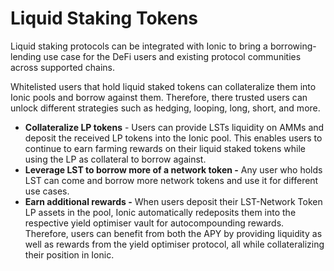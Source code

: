 # Liquid Staking Tokens

Liquid staking protocols can be integrated with Ionic to bring a borrowing-lending use case for the DeFi users and existing protocol communities across supported chains.

Whitelisted users that hold liquid staked tokens can collateralize them into Ionic pools and borrow against them. Therefore, there trusted users can unlock different strategies such as hedging, looping, long, short, and more.&#x20;

* **Collateralize LP tokens** - Users can provide LSTs liquidity on AMMs and deposit the received LP tokens into the Ionic pool. This enables users to continue to earn farming rewards on their liquid staked tokens while using the LP as collateral to borrow against.
* **Leverage LST to borrow more of a network token -** Any user who holds LST can come and borrow more network tokens and use it for different use cases.
* **Earn additional rewards -** When users deposit their LST-Network Token LP assets in the pool, Ionic automatically redeposits them into the respective yield optimiser vault for autocompounding rewards. Therefore, users can benefit from both the APY by providing liquidity as well as rewards from the yield optimiser protocol, all while collateralizing their position in Ionic.

